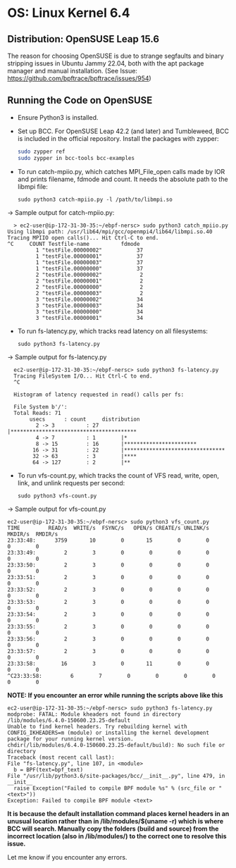 # OS: Linux Kernel 6.4

## Distribution: OpenSUSE Leap 15.6

The reason for choosing OpenSUSE is due to strange segfaults and binary stripping issues in Ubuntu Jammy 22.04, both with the apt package manager and manual installation. (See Issue: https://github.com/bpftrace/bpftrace/issues/954)

## Running the Code on OpenSUSE

- Ensure Python3 is installed.
- Set up BCC. For OpenSUSE Leap 42.2 (and later) and Tumbleweed, BCC is included in the official repository. Install the packages with zypper:
  ```sh
  sudo zypper ref
  sudo zypper in bcc-tools bcc-examples
  ```

- To run catch-mpiio.py, which catches MPI_File_open calls made by IOR and prints filename, fdmode and count. It needs the absolute path to the libmpi file:
  ```
  sudo python3 catch-mpiio.py -l /path/to/libmpi.so
  ```

-> Sample output for catch-mpiio.py:
```
  > ec2-user@ip-172-31-30-35:~/ebpf-nersc> sudo python3 catch_mpiio.py
Using libmpi path: /usr/lib64/mpi/gcc/openmpi4/lib64/libmpi.so.40
Tracing MPIIO open calls()... Hit Ctrl-C to end.
^C     COUNT Testfile-name          fdmode
         1 "testFile.00000002"           37
         1 "testFile.00000001"           37
         1 "testFile.00000003"           37
         1 "testFile.00000000"           37
         2 "testFile.00000002"            2
         2 "testFile.00000001"            2
         2 "testFile.00000000"            2
         2 "testFile.00000003"            2
         3 "testFile.00000002"           34
         3 "testFile.00000003"           34
         3 "testFile.00000000"           34
         3 "testFile.00000001"           34
  ```
- To run fs-latency.py, which tracks read latency on all filesystems:
  ```
  sudo python3 fs-latency.py
  ```
-> Sample output for fs-latency.py
```
  ec2-user@ip-172-31-30-35:~/ebpf-nersc> sudo python3 fs-latency.py
  Tracing FileSystem I/O... Hit Ctrl-C to end.
  ^C

  Histogram of latency requested in read() calls per fs:

  File System b'/':
  Total Reads: 71
       usecs      : count     distribution
         2 -> 3          : 27       |****************************************
         4 -> 7          : 1        |*
         8 -> 15         : 16       |***********************
        16 -> 31         : 22       |********************************
        32 -> 63         : 3        |****
        64 -> 127        : 2        |**
```
- To run vfs-count.py, which tracks the count of VFS read, write, open, link, and unlink requests per second:
  ```
  sudo python3 vfs-count.py
  ```

-> Sample output for vfs-count.py
```
ec2-user@ip-172-31-30-35:~/ebpf-nersc> sudo python3 vfs_count.py
TIME         READ/s  WRITE/s  FSYNC/s   OPEN/s CREATE/s UNLINK/s  MKDIR/s  RMDIR/s
23:33:48:      3759       10        0       15        0        0        0        0
23:33:49:         2        3        0        0        0        0        0        0
23:33:50:         2        3        0        0        0        0        0        0
23:33:51:         2        3        0        0        0        0        0        0
23:33:52:         2        3        0        0        0        0        0        0
23:33:53:         2        3        0        0        0        0        0        0
23:33:54:         2        3        0        0        0        0        0        0
23:33:55:         2        3        0        0        0        0        0        0
23:33:56:         2        3        0        0        0        0        0        0
23:33:57:         2        3        0        0        0        0        0        0
23:33:58:        16        3        0       11        0        0        0        0
^C23:33:58:         6        7        0        0        0        0        0        0
```

**NOTE: If you encounter an error while running the scripts above like this**
  ```
  ec2-user@ip-172-31-30-35:~/ebpf-nersc> sudo python3 fs-latency.py
  modprobe: FATAL: Module kheaders not found in directory /lib/modules/6.4.0-150600.23.25-default
  Unable to find kernel headers. Try rebuilding kernel with CONFIG_IKHEADERS=m (module) or installing the kernel development package for your running kernel version.
  chdir(/lib/modules/6.4.0-150600.23.25-default/build): No such file or directory
  Traceback (most recent call last):
  File "fs-latency.py", line 107, in <module>
    b = BPF(text=bpf_text)
  File "/usr/lib/python3.6/site-packages/bcc/__init__.py", line 479, in __init__
    raise Exception("Failed to compile BPF module %s" % (src_file or "<text>"))
  Exception: Failed to compile BPF module <text>
  ```

**It is because the default installation command places kernel headers in an unusual location rather than in /lib/modules/$(uname -r) which is where BCC will search. Manually copy the folders (build and source) from the incorrect location (also in /lib/modules/) to the correct one to resolve this issue.**


Let me know if you encounter any errors.
